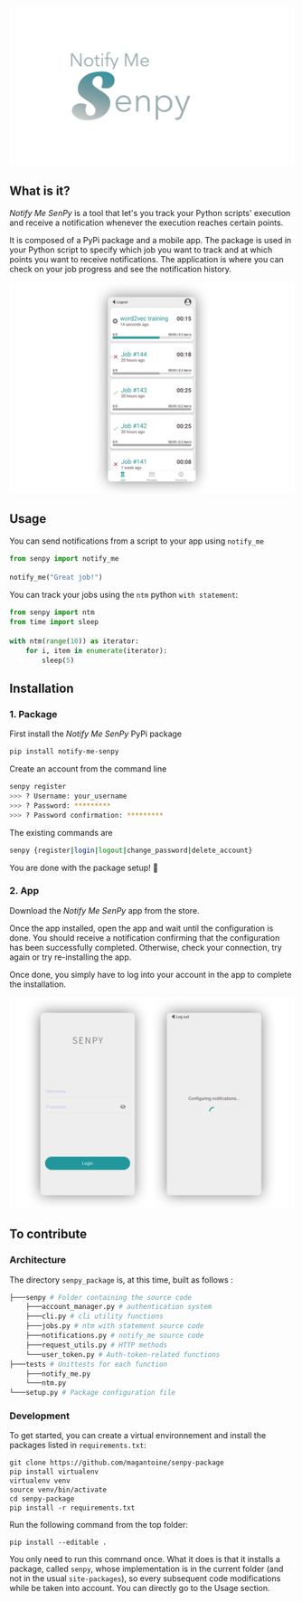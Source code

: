 <img alt="SenPy" src="./assets/banner.png"> 

## What is it?

*Notify Me SenPy* is a tool that let's you track your Python scripts' execution and receive a notification whenever the execution reaches certain points.

It is composed of a PyPi package and a mobile app. The package is used in your Python script to specify which job you want to track and at which points you want to receive notifications. The application is where you can check on your job progress and see the notification history.

<p float="center">
<img src="./assets/jobs.png" alt="job screen" />
</p>

## Usage

You can send notifications from a script to your app using `notify_me`
```python
from senpy import notify_me

notify_me("Great job!")
```

You can track your jobs using the `ntm` python `with statement`:

```python
from senpy import ntm
from time import sleep 

with ntm(range(10)) as iterator:
    for i, item in enumerate(iterator):
        sleep(5)
``` 

## Installation
### 1. Package
First install the *Notify Me SenPy* PyPi package
```bash
pip install notify-me-senpy
```

Create an account from the command line
```bash
senpy register
>>> ? Username: your_username
>>> ? Password: *********
>>> ? Password confirmation: *********
```

The existing commands are
```bash
senpy {register|login|logout|change_password|delete_account}
```
You are done with the package setup! 🎉

### 2. App

Download the *Notify Me SenPy* app from the store.

Once the app installed, open the app and wait until the configuration is done. You should receive a notification confirming that the configuration has been successfully completed. Otherwise, check your connection, try again or try re-installing the app.

Once done, you simply have to log into your account in the app to complete the installation.
<p float="center">
<img src="./assets/login.png" alt="login screen"/>
</p>


## To contribute

### Architecture 

The directory ```senpy_package``` is, at this time, built as follows :
```bash
├───senpy # Folder containing the source code
    ├───account_manager.py # authentication system
    ├───cli.py # cli utility functions
    ├───jobs.py # ntm with statement source code
    ├───notifications.py # notify_me source code
    ├───request_utils.py # HTTP methods
    └───user_token.py # Auth-token-related functions
├───tests # Unittests for each function
    ├───notify_me.py 
    └───ntm.py
└───setup.py # Package configuration file
```


### Development

To get started, you can create a virtual environnement and install the packages listed in `requirements.txt`:
```
git clone https://github.com/magantoine/senpy-package
pip install virtualenv
virtualenv venv
source venv/bin/activate
cd senpy-package
pip install -r requirements.txt
```

Run the following command from the top folder:
```
pip install --editable .
```
You only need to run this command once. What it does is that it installs a package, called `senpy`, whose implementation is in the current folder (and not in the usual `site-packages`), so every subsequent code modifications while be taken into account.
You can directly go to the Usage section.